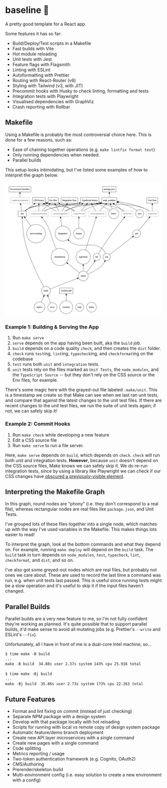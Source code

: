 # baseline 🏁

A pretty good template for a React app.

Some features it has so far:

- Build/Deploy/Test scripts in a Makefile
- Fast builds with Vite
- Hot module reloading
- Unit tests with Jest
- Feature flags with Flagsmith
- Linting with ESLint
- Autoformatting with Prettier
- Routing with React-Router (v6)
- Styling with Tailwind (v3, with JIT)
- Precommit hooks with Husky to check linting, formatting and tests
- Integration tests with Playwright
- Visualised dependencies with GraphViz
- Crash reporting with Rollbar

## Makefile

Using a Makefile is probably the most controversial choice here. This is done for a
few reasons, such as:

- Ease of chaining together operations (e.g. `make lintfix format test`)
- Only running dependencies when needed.
- Parallel builds

This setup looks intimidating, but I've listed some examples of how to interpret the graph below.

![Big graph showing scary dependency tree](./Dependencies.png)

### Example 1: Building & Serving the App

1. Run `make serve`
2. `serve` depends on the app having been built, aka the `build` job.
3. `build` depends on a code quality `check`, and then creates the `dist` folder.
4. `check` runs `test`ing, `lint`ing, `typecheck`ing, and `checkformat`ing on the codebase
5. `test` runs both `unit` and `integration` tests.
6. `unit` tests rely on the files marked as `Unit Tests`, the `node_modules`, and the `TypeScript Source` -- but they don't rely on the CSS source or the Env files, for example.

There's some magic here with the grayed-out file labeled `.make/unit`. This is a timestamp we create so that Make can see when we last ran unit tests, and compare that against the latest changes to the unit test files. If there are recent changes to the unit test files, we run the suite of unit tests again; if not, we can safely skip it!

### Example 2: Commit Hooks

1. Run `make check` while developing a new feature
2. Edit a CSS source file
3. Run `make serve` to run a file server.

Here, `make serve` depends on `build`, which depends on `check`. `check` will run both unit and integration tests. **However**, because `unit` doesn't depend on the CSS source files, Make knows we can safely skip it. We do re-run integration tests, since by using a library like Playwright we can check if our CSS changes have [obscured a previously-visible element](https://playwright.dev/docs/actionability).

## Interpreting the Makefile Graph

In this graph, round nodes are "phony" (i.e. they don't correspond to a real file), whereas rectangular nodes are real files like `package.json`, and Unit Tests.

I've grouped lots of these files together into a single node, which matches up with the way I've used variables in the Makefile. This makes things lots easier to read!

To interpret the graph, look at the bottom commands and what they depend on.
For example, running `make deploy` will depend on the `build` task. The `build` task in turn depends on `node_modules`, `test`, `typecheck`, `lint`, `checkformat`, and `dist`, and so on.

I've also got some greyed-out nodes which are real files, but probably not ones we care about. These are used to record the last time a command was run, e.g. when unit
tests last passed. This is useful since running tests might be a slow operation and
it's useful to skip it if the input files haven't changed.

## Parallel Builds

Parallel builds are a very new feature to me, so I'm not fully confident they're working as planned. It's quite possible that to support parallel builds, it'd make sense to avoid all mutating jobs (e.g. Prettier's `--write` and ESLint's `--fix`).

Unfortunately, all I have in front of me is a dual-core Intel machine, so...

```
$ time make -B build
...
make -B build  34.88s user 2.37s system 143% cpu 25.916 total

$ time make -Bj build
...
make -Bj build  35.86s user 2.73s system 173% cpu 22.263 total
```

## Future Features

- Format and lint fixing on commit (instead of just checking)
- Separate NPM package with a design system
- Develop with that package locally with hot reloading
- Scripts for running with local vs remote copy of design system package
- Automatic feature/demo branch deployment
- Create new API layer microservices with a single command
- Create new pages with a single command
- Code splitting
- Metrics reporting / usage
- Two-token authentication framework (e.g. Cognito, OAuth2)
- CMS/Authoring
- Prerender/skeleton build
- Multi-environment config (i.e. easy solution to create a new environment with a config)
